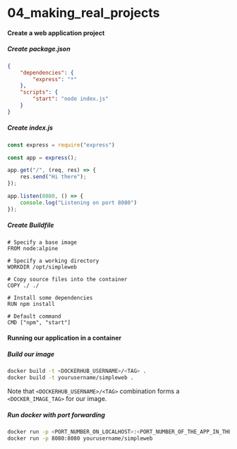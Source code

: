 # 04_making_real_projects

#### Create a web application project
##### Create package.json
```json
{
	"dependencies": {
		"express": "*"
	},
	"scripts": {
		"start": "node index.js"
	}
}
```

##### Create index.js
```javascript
const express = require("express")

const app = express();

app.get("/", (req, res) => {
	res.send("Hi there");
});

app.listen(8080, () => {
	console.log("Listening on port 8080")
});
```

##### Create Buildfile
```docker
# Specify a base image
FROM node:alpine

# Specify a working directory
WORKDIR /opt/simpleweb

# Copy source files into the container
COPY ./ ./

# Install some dependencies
RUN npm install

# Default command
CMD ["npm", "start"]
```

#### Running our application in a container
##### Build our image
```bash
docker build -t <DOCKERHUB_USERNAME>/<TAG> .
docker build -t yourusername/simpleweb .
```
Note that `<DOCKERHUB_USERNAME>/<TAG>` combination forms a `<DOCKER_IMAGE_TAG>` for our image.

##### Run docker with port forwarding
```bash
docker run -p <PORT_NUMBER_ON_LOCALHOST>:<PORT_NUMBER_OF_THE_APP_IN_THE_CONTAINER> <DOCKER_IMAGE_TAG>
docker run -p 8080:8080 yourusername/simpleweb
```